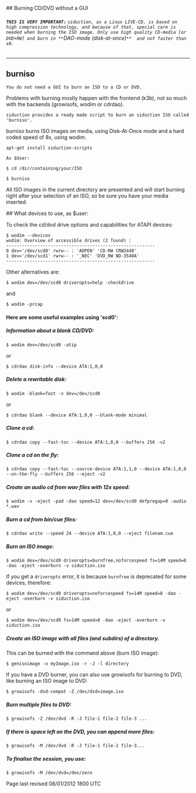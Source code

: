 <div id="main-page"></div>
<div class="divider" id="burning-no-gui"></div>
## Burning CD/DVD without a GUI

###### **`THIS IS VERY IMPORTANT:`** `siduction, as a Linux LIVE-CD, is based on high compression technology, and because of that, special care is needed when burning the ISO image. Only use high quality CD-media [or DVD+RW] and burn in **`DAO-mode (disk-at-once)`**  and not faster than x8.` 


---

## burniso

`You do not need a GUI to burn an ISO to a CD or DVD.`

Problems with burning mostly happen with the frontend (k3b), not so much with the backends (growisofs, wodim or cdrdao).

`siduction provides a ready made script to burn an siduction ISO called 'burniso'.` 

burniso burns ISO images on media, using Disk-At-Once mode and a hard coded speed of 8x, using wodim. 

~~~  
apt-get install siduction-scripts  
~~~

`As $User:` 

~~~  
$ cd /dir/containing/your/ISO  
~~~

~~~  
$ burniso  
~~~

All ISO images in the current directory are presented and will start burning right after your selection of an ISO, so be sure you have your media inserted.

<div class="divider" id="burn-no-gui-gen"></div>
## What devices to use, as $user:

To check the cd/dvd drive options and capabilities for ATAPI devices:

~~~  
$ wodim --devices  
wodim: Overview of accessible drives (2 found) :  
---------------------------------------------------------  
0 dev='/dev/scd0' rwrw-- : 'AOPEN' 'CD-RW CRW2440'  
1 dev='/dev/scd1' rwrw-- : '_NEC' 'DVD_RW ND-3540A'  
---------------------------------------------------------  
~~~

Other alternatives are:

~~~  
$ wodim dev=/dev/scd0 driveropts=help -checkdrive  
~~~

and

~~~  
$ wodim -prcap  
~~~

#### Here are some useful examples using 'scd0':

##### Information about a blank CD/DVD:

~~~  
$ wodim dev=/dev/scd0 -atip  
~~~

or

~~~  
$ cdrdao disk-info --device ATA:1,0,0  
~~~

##### Delete a rewritable disk:

~~~  
$ wodim -blank=fast -v dev=/dev/scd0  
~~~

or

~~~  
$ cdrdao blank --device ATA:1,0,0 --blank-mode minimal  
~~~

##### Clone a cd:

~~~  
$ cdrdao copy --fast-toc --device ATA:1,0,0 --buffers 256 -v2  
~~~

##### Clone a cd on the fly:

~~~  
$ cdrdao copy --fast-toc --source-device ATA:1,1,0 --device ATA:1,0,0 --on-the-fly --buffers 256 --eject -v2  
~~~

##### Create an audio cd from wav files with 12x speed:

~~~  
$ wodim -v -eject -pad -dao speed=12 dev=/dev/scd0 defpregap=0 -audio *.wav  
~~~

##### Burn a cd from bin/cue files:

~~~  
$ cdrdao write --speed 24 --device ATA:1,0,0 --eject filenam.cue  
~~~

##### Burn an ISO image:

~~~  
$ wodim dev=/dev/scd0 driveropts=burnfree,noforcespeed fs=14M speed=8 -dao -eject -overburn -v siduction.iso  
~~~

If you get a `driveropts`  error, it is because `burnfree`  is deprecated for some devices, therefore:

~~~  
$ wodim dev=/dev/scd0 driveropts=noforcespeed fs=14M speed=8 -dao -eject -overburn -v siduction.iso  
~~~

or

~~~  
$ wodim dev=/dev/scd0 fs=14M speed=8 -dao -eject -overburn -v siduction.iso  
~~~

##### Create an ISO image with all files (and subdirs) of a directory.

This can be burned with the command above (burn ISO image):

~~~  
$ genisoimage -o myImage.iso -r -J -l directory  
~~~

If you have a DVD burner, you can also use growisofs for burning to DVD, like burning an ISO image to DVD:

~~~  
$ growisofs -dvd-compat -Z /dev/dvd=image.iso  
~~~

##### Burn multiple files to DVD:

~~~  
$ growisofs -Z /dev/dvd -R -J file-1 file-2 file-3 ...  
~~~

##### If there is space left on the DVD, you can append more files:

~~~  
$ growisofs -M /dev/dvd -R -J file-1 file-2 file-3...  
~~~

##### To finalise the session, you use:

~~~  
$ growisofs -M /dev/dvd=/dev/zero  
~~~

<div id="rev">Page last revised 08/01/2012 1800 UTC</div>
